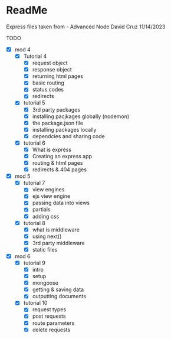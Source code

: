 # ReadMe

Express files taken from - Advanced Node
David Cruz
11/14/2023

TODO

- [x] mod 4
  - [x] Tutorial 4
    - [x] request object
    - [x] response object
    - [x] returning html pages
    - [x] basic routing
    - [x] status codes
    - [x] redirects
  - [x] tutorial 5
    - [x] 3rd party packages
    - [x] installing pacjkages globally (nodemon)
    - [x] the package.json file
    - [x] installing packages locally
    - [x] dependcies and sharing code
  - [x] tutorial 6
    - [x] What is express
    - [x] Creating an express app
    - [x] routing & html pages
    - [x] redirects & 404 pages
- [x] mod 5
  - [x] tutorial 7
    - [x] view engines
    - [x] ejs view engine
    - [x] passing data into views
    - [x] partials
    - [x] adding css
  - [x] tutorial 8
    - [x] what is middleware
    - [x] using next()
    - [x] 3rd party middleware
    - [x] static files
- [x] mod 6
  - [x] tutorial 9
    - [x] intro
    - [x] setup
    - [x] mongoose
    - [x] getting & saving data
    - [x] outputting documents
  - [x] tutorial 10
    - [x] request types
    - [x] post requests
    - [x] route parameters
    - [x] delete requests
